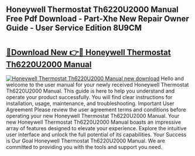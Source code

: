 ## Honeywell Thermostat Th6220U2000 Manual Free Pdf Download - Part-Xhe New Repair Owner Guide - User Service Edition 8U9CM

# <h2><a href="http://bc11483.oget.top/?id=Honeywell+Thermostat+Th6220U2000+Manual">🔗Download New 👉🔴 Honeywell Thermostat Th6220U2000 Manual</a></h2>

[![Honeywell Thermostat Th6220U2000 Manual new download](https://i.imgur.com/5g1atiW.png)](http://bc11483.oget.top/?id=Honeywell+Thermostat+Th6220U2000+Manual)
Hello and welcome to the user manual for your newly received Honeywell Thermostat Th6220U2000 Manual. This guide is here to help you understand and operate your product successfully. You will find clear instructions for installation, usage, maintenance, and troubleshooting. Important User Agreement Please review the user agreement terms and conditions before operating your new Honeywell Thermostat Th6220U2000 Manual. Your new Honeywell Thermostat Th6220U2000 Manual boasts an impressive array of features designed to elevate your experience. Explore the intuitive user interface and unlock the full potential of its capabilities. Your Success is Our Goal Honeywell Thermostat Th6220U2000 Manual. We are committed to providing you with the tools and support you need.

